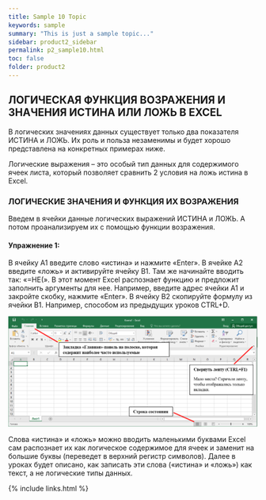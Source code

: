 ```yaml
---
title: Sample 10 Topic
keywords: sample
summary: "This is just a sample topic..."
sidebar: product2_sidebar
permalink: p2_sample10.html
toc: false
folder: product2
---
```


## ЛОГИЧЕСКАЯ ФУНКЦИЯ ВОЗРАЖЕНИЯ И ЗНАЧЕНИЯ ИСТИНА ИЛИ ЛОЖЬ В EXCEL

В логических значениях данных существует только два показателя ИСТИНА и ЛОЖЬ. Их роль и польза незаменимы и будет хорошо представлена на конкретных примерах ниже.

Логические выражения – это особый тип данных для содержимого ячеек листа, который позволяет сравнить 2 условия на ложь истина в Excel.

### ЛОГИЧЕСКИЕ ЗНАЧЕНИЯ И ФУНКЦИЯ ИХ ВОЗРАЖЕНИЯ

Введем в ячейки данные логических выражений ИСТИНА и ЛОЖЬ. А потом проанализируем их с помощью функции возражения.

#### Упражнение 1: 

В ячейку A1 введите слово «истина» и нажмите «Enter». В ячейке A2 введите «ложь» и активируйте ячейку B1. Там же начинайте вводить так: «=НЕ(». В этот момент Excel распознает функцию и предложит заполнить аргументы для нее. Например, введите адрес ячейки A1 и закройте скобку, нажмите «Enter». В ячейку B2 скопируйте формулу из ячейки B1. Например, способом из предыдущих уроков CTRL+D.

![картинка](/images/img11.png)

Слова «истина» и «ложь» можно вводить маленькими буквами Excel сам распознает их как логическое содержимое для ячеек и заменит на большие буквы (переведет в верхний регистр символов). Далее в уроках будет описано, как записать эти слова («истина» и «ложь») как текст, а не логические типы данных.

{% include links.html %}
